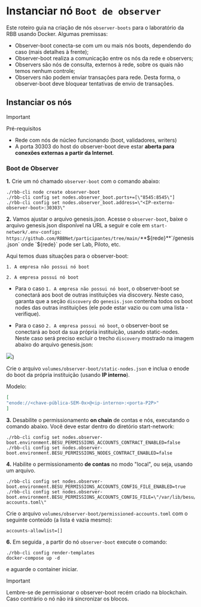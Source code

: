 # Instanciar nó `Boot de observer`

Este roteiro guia na criação de nós `observer-boots` para o laboratório da RBB usando Docker. Algumas premissas: 
- Observer-boot conecta-se com um ou mais nós boots, dependendo do caso (mais detalhes à frente);
- Observer-boot realiza a comunicação entre os nós da rede e observers;
- Observers são nós de consulta, externos à rede, sobre os quais não temos nenhum controle;
- Observers não podem enviar transações para rede. Desta forma, o observer-boot deve bloquear tentativas de envio de transações.

## Instanciar os nós

> [!IMPORTANT]
> Pré-requisitos
> 	- Rede com nós de núcleo funcionando (boot, validadores, writers)
> 	- A porta 30303 do host do observer-boot deve estar **aberta para conexões externas a partir da Internet**. 

### Boot de Observer

**1.** Crie um nó chamado `observer-boot` com o comando abaixo:
```
./rbb-cli node create observer-boot
./rbb-cli config set nodes.observer_boot.ports+=[\"8545:8545\"]
./rbb-cli config set nodes.observer_boot.address=\"<IP-externo-observer-boot>:30303\"
```

**2.** Vamos ajustar o arquivo genesis.json. Acesse o `observer-boot`, baixe o arquivo genesis.json disponível na URL a seguir e cole em `start-network/.env-configs`: `https://github.com/RBBNet/participantes/tree/main/`**${rede}**`/genesis.json` onde `${rede}` pode ser Lab, Piloto, etc.


Aqui temos duas situações para o observer-boot:

 	1. A empresa não possui nó boot
  
	2. A empresa possui nó boot
 
- Para o caso `1. A empresa não possui nó boot`, o observer-boot se conectará aos boot de outras instituições via discovery. Neste caso, garanta que a seção `discovery` do `genesis.json` contenha todos os boot nodes das outras instituições (ele pode estar vazio ou com uma lista - verifique).
  
- Para o caso `2. A empresa possui nó boot`, o observer-boot se conectará ao boot da sua própria instituição, usando static-nodes. Neste caso será preciso excluir o trecho `discovery` mostrado na imagem abaixo do arquivo genesis.json:

![](https://i.imgur.com/mdU0lYT.png))

 Crie o arquivo `volumes/observer-boot/static-nodes.json` e inclua o enode do boot da própria instituição (usando **IP interno**).

  Modelo:

  ```json
  [ 
  "enode://<chave-pública-SEM-0x>@<ip-interno>:<porta-P2P>"
  ]
  ```

**3.** Desabilite o permissionamento **on chain** de contas e nós, executando o comando abaixo. Você deve estar dentro do diretório start-network:
```
./rbb-cli config set nodes.observer-boot.environment.BESU_PERMISSIONS_ACCOUNTS_CONTRACT_ENABLED=false
./rbb-cli config set nodes.observer-boot.environment.BESU_PERMISSIONS_NODES_CONTRACT_ENABLED=false

```

**4.** Habilite o permissionamento **de contas** no modo "local", ou seja, usando um arquivo. 
```
./rbb-cli config set nodes.observer-boot.environment.BESU_PERMISSIONS_ACCOUNTS_CONFIG_FILE_ENABLED=true
./rbb-cli config set nodes.observer-boot.environment.BESU_PERMISSIONS_ACCOUNTS_CONFIG_FILE=\"/var/lib/besu/permissioned-accounts.toml\"

```
Crie o arquivo `volumes/observer-boot/permissioned-accounts.toml` com o seguinte conteúdo (a lista é vazia mesmo):
```
accounts-allowlist=[]
```

**6.** Em seguida , a partir do nó `observer-boot` execute o comando:
```
./rbb-cli config render-templates
docker-compose up -d
```

e aguarde o container iniciar. 

> [!IMPORTANT]
> Lembre-se de permissionar o observer-boot recém criado na blockchain. Caso contrário o nó não irá sincronizar os blocos.
